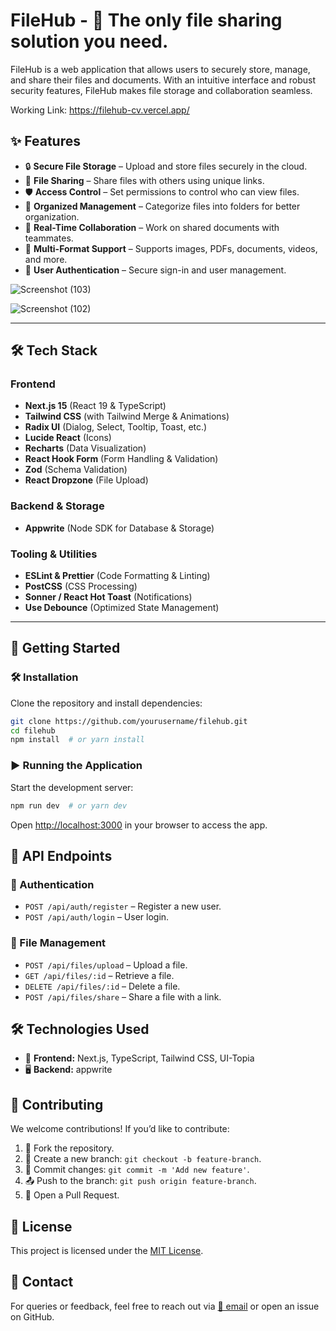 # FileHub - 🚀 The only file sharing solution you need.

FileHub is a web application that allows users to securely store, manage, and share their files and documents. With an intuitive interface and robust security features, FileHub makes file storage and collaboration seamless.

Working Link: https://filehub-cv.vercel.app/

## ✨ Features

- 🔒 **Secure File Storage** – Upload and store files securely in the cloud.
- 🔗 **File Sharing** – Share files with others using unique links.
- 🛡️ **Access Control** – Set permissions to control who can view files.
- 📂 **Organized Management** – Categorize files into folders for better organization.
- 🤝 **Real-Time Collaboration** – Work on shared documents with teammates.
- 📑 **Multi-Format Support** – Supports images, PDFs, documents, videos, and more.
- 🔑 **User Authentication** – Secure sign-in and user management.

![Screenshot (103)](https://github.com/user-attachments/assets/7807be59-859d-4cbc-be1b-ce2e1bac9856)

![Screenshot (102)](https://github.com/user-attachments/assets/b902262f-7c98-4d19-819f-1be8679d42ab)

---
## 🛠 Tech Stack  

### **Frontend**  
- **Next.js 15** (React 19 & TypeScript)  
- **Tailwind CSS** (with Tailwind Merge & Animations)  
- **Radix UI** (Dialog, Select, Tooltip, Toast, etc.)  
- **Lucide React** (Icons)  
- **Recharts** (Data Visualization)  
- **React Hook Form** (Form Handling & Validation)  
- **Zod** (Schema Validation)  
- **React Dropzone** (File Upload)  

### **Backend & Storage**  
- **Appwrite** (Node SDK for Database & Storage)  

### **Tooling & Utilities**  
- **ESLint & Prettier** (Code Formatting & Linting)  
- **PostCSS** (CSS Processing)  
- **Sonner / React Hot Toast** (Notifications)  
- **Use Debounce** (Optimized State Management)  
---

## 🚀 Getting Started

### 🛠 Installation
Clone the repository and install dependencies:

```bash
git clone https://github.com/yourusername/filehub.git
cd filehub
npm install  # or yarn install
```

### ▶ Running the Application
Start the development server:

```bash
npm run dev  # or yarn dev
```

Open [http://localhost:3000](http://localhost:3000) in your browser to access the app.

## 📡 API Endpoints

### 🔐 Authentication
- `POST /api/auth/register` – Register a new user.
- `POST /api/auth/login` – User login.

### 📂 File Management
- `POST /api/files/upload` – Upload a file.
- `GET /api/files/:id` – Retrieve a file.
- `DELETE /api/files/:id` – Delete a file.
- `POST /api/files/share` – Share a file with a link.

## 🛠 Technologies Used
- 🎨 **Frontend:** Next.js, TypeScript, Tailwind CSS, UI-Topia
- 🖥️ **Backend:** appwrite

## 🤝 Contributing
We welcome contributions! If you’d like to contribute:
1. 🍴 Fork the repository.
2. 🌿 Create a new branch: `git checkout -b feature-branch`.
3. 💾 Commit changes: `git commit -m 'Add new feature'`.
4. 📤 Push to the branch: `git push origin feature-branch`.
5. 🔄 Open a Pull Request.

## 📜 License
This project is licensed under the [MIT License](LICENSE).

## 📧 Contact
For queries or feedback, feel free to reach out via [📩 email](mailto:chiragvaru0@gmail.com) or open an issue on GitHub.

